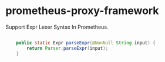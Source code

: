 # prometheus-proxy-framework

Support Expr Lexer Syntax In Prometheus.

``` java

    public static Expr parseExpr(@NonNull String input) {
        return Parser.parseExpr(input);
    }

```